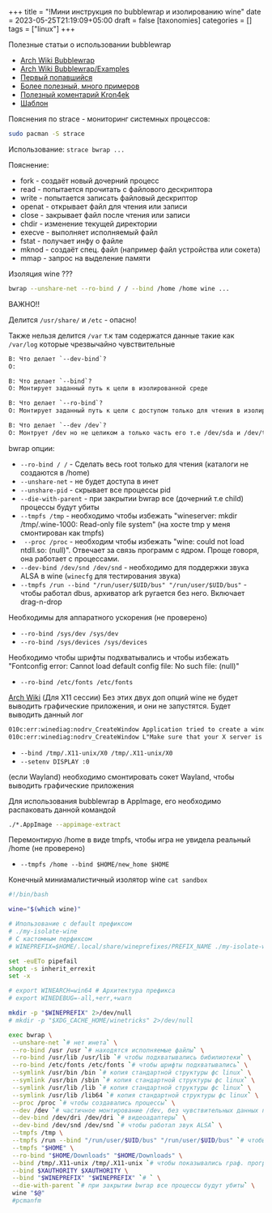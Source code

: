 +++
title = "!Мини инструкция по bubblewrap и изолированию wine"
date = 2023-05-25T21:19:09+05:00
draft = false
[taxonomies]
categories = []
tags = ["linux"]
+++

Полезные статьи о использовании bubblewrap

- [Arch Wiki Bubblewrap](https://wiki.archlinux.org/title/Bubblewrap)
- [Arch Wiki Bubblewrap/Examples](https://wiki.archlinux.org/title/Bubblewrap/Examples)
- [Первый попавшийся](https://regginator729.wordpress.com/2017/12/12/using-bubblewrap-as-sandbox/)
- [Более полезный, много примеров](https://misile00.github.io/notes/Bubblewrap/)
- [Полезный коментарий Kron4ek](https://www.linux.org.ru/forum/talks/17110355?cid=17110419)
- [Шаблон](https://github.com/IvanMalison/dotfiles-2/blob/master/.bin-bw/wine)

Пояснения по strace - мониторинг системных процессов:

```sh
sudo pacman -S strace
```

Использование: `strace bwrap ...`

Пояснение:

- fork - создаёт новый дочерний процесс
- read - попытается прочитать с файлового дескриптора
- write - попытается записать файловый дескриптор
- openat - открывает файл для чтения или записи
- close - закрывает файл после чтения или записи
- chdir - изменение текущей директории
- execve - выполняет исполняемый файл
- fstat - получает инфу о файле
- mknod - создаёт спец. файл (например файл устройства или сокета)
- mmap - запрос на выделение памяти

Изоляция wine ???

```sh
bwrap --unshare-net --ro-bind / / --bind /home /home wine ...
```

ВАЖНО!!

Делится `/usr/share/` и `/etc` - опасно!

Также нельзя делится `/var` т.к там содержатся данные такие как `/var/log` которые чрезвычайно чувствительные

```txt
В: Что делает `--dev-bind`?
О:

В: Что делает `--bind`?
О: Монтирует заданный путь к цели в изолированной среде

В: Что делает `--ro-bind`?
О: Монтирует заданный путь к цели с доступом только для чтения в изолированной среде

В: Что делает `--dev /dev`?
О: Монтрует /dev но не целиком а только часть его т.е /dev/sda и /dev/ttyX не будет показыватся в изоляции. Однако нужно ли это в использовании wine??
```

bwrap опции:

- `--ro-bind / /` - Сделать весь root только для чтения (каталоги не создаются в /home)
- `--unshare-net` - не будет доступа в инет
- `--unshare-pid` - скрывает все процессы pid
- `--die-with-parent` - при закрытии bwrap все (дочерний т.е child) процессы будут убиты
- `--tmpfs /tmp` - необходимо чтобы избежать "wineserver: mkdir /tmp/.wine-1000: Read-only file system" (на хосте tmp у меня смонтирован как tmpfs)
- ` --proc /proc` - необходим чтобы избежать "wine: could not load ntdll.so: (null)". Отвечает за связь программ с ядром. Проще говоря, она работает с процессами.
- `--dev-bind /dev/snd /dev/snd` - необходимо для поддержки звука ALSA в wine (`winecfg` для тестирования звука)
- `--tmpfs /run --bind "/run/user/$UID/bus" "/run/user/$UID/bus"` - чтобы работал dbus, архиватор ark ругается без него. Включает drag-n-drop

Необходимы для аппаратного ускорения (не проверено)

- `--ro-bind /sys/dev /sys/dev`
- `--ro-bind /sys/devices /sys/devices`

Необходимо чтобы шрифты подхватывались и чтобы избежать "Fontconfig error: Cannot load default config file: No such file: (null)"

- `--ro-bind /etc/fonts /etc/fonts`

[Arch Wiki](https://wiki.archlinux.org/title/Bubblewrap#Using_X11) (Для X11 сессии) Без этих двух доп опций wine не будет выводить графические приложения, и они не запустятся. Будет выводить данный лог

```txt
010c:err:winediag:nodrv_CreateWindow Application tried to create a window, but no driver could be loaded.
010c:err:winediag:nodrv_CreateWindow L"Make sure that your X server is running and that $DISPLAY is set correctly."
```

- `--bind /tmp/.X11-unix/X0 /tmp/.X11-unix/X0`
- `--setenv DISPLAY :0`

(если Wayland) необходимо смонтировать сокет Wayland, чтобы выводить графические приложения

Для использования bubblewrap в AppImage, его необходимо распаковать данной командой

```sh
./*.AppImage --appimage-extract
```

Перемонтирую /home в виде tmpfs, чтобы игра не увидела реальный /home (не проверено)

- `--tmpfs /home --bind $HOME/new_home $HOME`

Конечный миниамалистичный изолятор wine `cat sandbox`

```sh
#!/bin/bash

wine="$(which wine)"

# Ипользование с default префиксом
# ./my-isolate-wine
# С кастомным перфиксом
# WINEPREFIX=$HOME/.local/share/wineprefixes/PREFIX_NAME ./my-isolate-wine

set -euETo pipefail
shopt -s inherit_errexit
set -x

# export WINEARCH=win64 # Архитектура префикса
# export WINEDEBUG=-all,+err,+warn

mkdir -p "$WINEPREFIX" 2>/dev/null
# mkdir -p "$XDG_CACHE_HOME/winetricks" 2>/dev/null

exec bwrap \
 --unshare-net `# нет инета` \
 --ro-bind /usr /usr `# находятся исполняемые файлы` \
 --ro-bind /usr/lib /usr/lib `# чтобы подхватывались бибилиотеки` \
 --ro-bind /etc/fonts /etc/fonts `# чтобы шрифты подхватывались` \
 --symlink /usr/bin /bin `# копия стандартной структуры фс linux` \
 --symlink /usr/bin /sbin `# копия стандартной структуры фс linux` \
 --symlink /usr/lib /lib `# копия стандартной структуры фс linux` \
 --symlink /usr/lib /lib64 `# копия стандартной структуры фс linux` \
 --proc /proc `# чтобы создавались процессы` \
 --dev /dev `# частичное монтирование /dev, без чувствительных данных по типу /dev/sda` \
 --dev-bind /dev/dri /dev/dri `# видеоадаптеры` \
 --dev-bind /dev/snd /dev/snd `# чтобы работал звук ALSA` \
 --tmpfs /tmp \
 --tmpfs /run --bind "/run/user/$UID/bus" "/run/user/$UID/bus" `# чтобы работал dbus` \
 --tmpfs "$HOME" \
 --ro-bind "$HOME/Downloads" "$HOME/Downloads" \
 --bind /tmp/.X11-unix /tmp/.X11-unix `# чтобы показывались граф. программы` \
 --bind $XAUTHORITY $XAUTHORITY \
 --bind "$WINEPREFIX" "$WINEPREFIX" `# ` \
 --die-with-parent `# при закрытии bwrap все процессы будут убиты` \
 wine "$@"
 #pcmanfm
```
